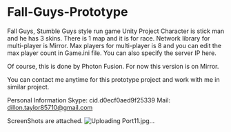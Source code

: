 # Fall-Guys-Prototype
Fall Guys, Stumble Guys style run game Unity Project
Character is stick man and he has 3 skins.
There is 1 map and it is for race. Network library for multi-player is Mirror.
Max players for multi-player is 8 and you can edit the max player count in Game.ini file. You can also specify the server IP here.

Of course, this is done by Photon Fusion. For now this version is on Mirror.

You can contact me anytime for this prototype project and work with me in similar project.

Personal Information
Skype: cid.d0ecf0aed9f25339
Mail: dillon.taylor85710@gmail.com

ScreenShots are attached.
![Uploading Port11.jpg…]()
